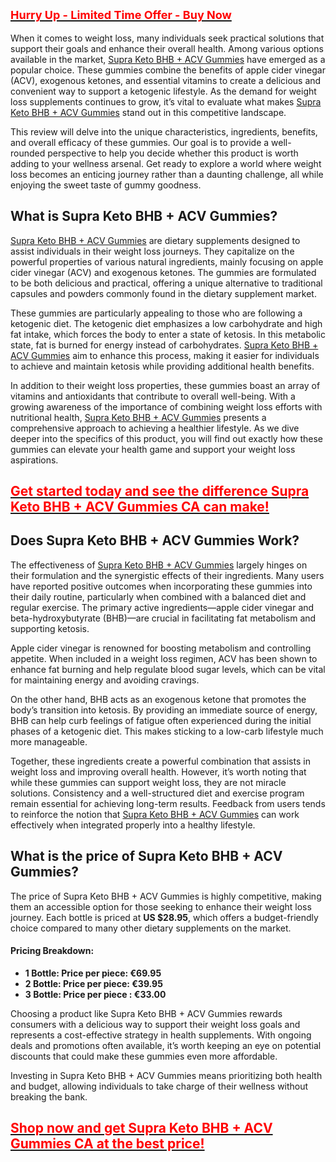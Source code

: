 <h2 style="text-align: left;" data-id="0"><a href="https://sale365day.com/get-supra-keto-gummies"><span style="font-size: large;"><strong><span style="color: red;">Hurry Up - Limited Time Offer - Buy Now</span></strong></span></a></h2>
<p>When it comes to weight loss, many individuals seek practical solutions that support their goals and enhance their overall health. Among various options available in the market, <a href="https://groups.google.com/g/supra-keto-bhb--acv-gummies-website/c/TmadS3V3__U">Supra Keto BHB + ACV Gummies</a> have emerged as a popular choice. These gummies combine the benefits of apple cider vinegar (ACV), exogenous ketones, and essential vitamins to create a delicious and convenient way to support a ketogenic lifestyle. As the demand for weight loss supplements continues to grow, it&rsquo;s vital to evaluate what makes <a href="https://groups.google.com/g/supra-keto-bhb--acv-gummies-website/c/TmadS3V3__U">Supra Keto BHB + ACV Gummies</a> stand out in this competitive landscape. </p>
<p>This review will delve into the unique characteristics, ingredients, benefits, and overall efficacy of these gummies. Our goal is to provide a well-rounded perspective to help you decide whether this product is worth adding to your wellness arsenal. Get ready to explore a world where weight loss becomes an enticing journey rather than a daunting challenge, all while enjoying the sweet taste of gummy goodness.</p>
<h2><strong>What is Supra Keto BHB + ACV Gummies?</strong></h2>
<p><a href="https://groups.google.com/g/supra-keto-bhb--acv-gummies-website/c/ri4Bqos2nmQ">Supra Keto BHB + ACV Gummies</a> are dietary supplements designed to assist individuals in their weight loss journeys. They capitalize on the powerful properties of various natural ingredients, mainly focusing on apple cider vinegar (ACV) and exogenous ketones. The gummies are formulated to be both delicious and practical, offering a unique alternative to traditional capsules and powders commonly found in the dietary supplement market.</p>
<p>These gummies are particularly appealing to those who are following a ketogenic diet. The ketogenic diet emphasizes a low carbohydrate and high fat intake, which forces the body to enter a state of ketosis. In this metabolic state, fat is burned for energy instead of carbohydrates. <a href="https://groups.google.com/g/supra-keto-bhb--acv-gummies-website/c/ri4Bqos2nmQ">Supra Keto BHB + ACV Gummies</a> aim to enhance this process, making it easier for individuals to achieve and maintain ketosis while providing additional health benefits.</p>
<p>In addition to their weight loss properties, these gummies boast an array of vitamins and antioxidants that contribute to overall well-being. With a growing awareness of the importance of combining weight loss efforts with nutritional health, <a href="https://groups.google.com/g/supra-keto-bhb--acv-gummies-website">Supra Keto BHB + ACV Gummies</a> presents a comprehensive approach to achieving a healthier lifestyle. As we dive deeper into the specifics of this product, you will find out exactly how these gummies can elevate your health game and support your weight loss aspirations.</p>
<h2 style="text-align: left;" data-id="0"><strong><a href="https://sale365day.com/get-supra-keto-gummies" target="_blank" rel="sponsored noopener"><span style="color: red;">Get started today and see the difference Supra Keto BHB + ACV Gummies CA can make!</span></a></strong></h2>
<h2><strong>Does Supra Keto BHB + ACV Gummies Work?</strong></h2>
<p>The effectiveness of <a href="https://supra-keto-bhb-plus-acv-gummies-ca-official-websit.jimdosite.com/">Supra Keto BHB + ACV Gummies</a> largely hinges on their formulation and the synergistic effects of their ingredients. Many users have reported positive outcomes when incorporating these gummies into their daily routine, particularly when combined with a balanced diet and regular exercise. The primary active ingredients&mdash;apple cider vinegar and beta-hydroxybutyrate (BHB)&mdash;are crucial in facilitating fat metabolism and supporting ketosis.</p>
<p>Apple cider vinegar is renowned for boosting metabolism and controlling appetite. When included in a weight loss regimen, ACV has been shown to enhance fat burning and help regulate blood sugar levels, which can be vital for maintaining energy and avoiding cravings.</p>
<p>On the other hand, BHB acts as an exogenous ketone that promotes the body&rsquo;s transition into ketosis. By providing an immediate source of energy, BHB can help curb feelings of fatigue often experienced during the initial phases of a ketogenic diet. This makes sticking to a low-carb lifestyle much more manageable.</p>
<p>Together, these ingredients create a powerful combination that assists in weight loss and improving overall health. However, it&rsquo;s worth noting that while these gummies can support weight loss, they are not miracle solutions. Consistency and a well-structured diet and exercise program remain essential for achieving long-term results. Feedback from users tends to reinforce the notion that <a href="https://supplementbosshere.blogspot.com/2024/10/supra-keto-bhb-acv-gummies-ca-reviews.html">Supra Keto BHB + ACV Gummies</a> can work effectively when integrated properly into a healthy lifestyle.</p>
<h2><strong>What is the price of Supra Keto BHB + ACV Gummies?</strong></h2>
<p>The price of Supra Keto BHB + ACV Gummies is highly competitive, making them an accessible option for those seeking to enhance their weight loss journey. Each bottle is priced at <strong>US $28.95</strong>, which offers a budget-friendly choice compared to many other dietary supplements on the market.</p>
<h4>Pricing Breakdown:</h4>
<ul>
<li><strong>1 Bottle: Price per piece: &euro;69.95</strong></li>
<li><strong>2 Bottle: Price per piece: &euro;39.95</strong></li>
<li><strong>3 Bottle: Price per piece : &euro;33.00</strong></li>
</ul>
<p>Choosing a product like Supra Keto BHB + ACV Gummies rewards consumers with a delicious way to support their weight loss goals and represents a cost-effective strategy in health supplements. With ongoing deals and promotions often available, it&rsquo;s worth keeping an eye on potential discounts that could make these gummies even more affordable.</p>
<p>Investing in Supra Keto BHB + ACV Gummies means prioritizing both health and budget, allowing individuals to take charge of their wellness without breaking the bank.</p>
<h2 style="text-align: left;" data-id="0"><strong><a href="https://sale365day.com/get-supra-keto-gummies" target="_blank" rel="sponsored noopener"><span style="color: red;">Shop now and get Supra Keto BHB + ACV Gummies CA at the best price!</span></a></strong></h2>
